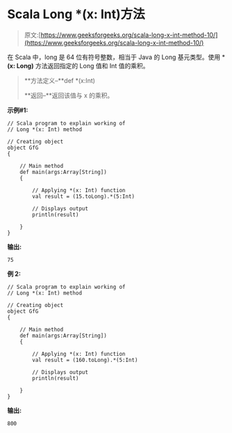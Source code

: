 # Scala Long *(x: Int)方法

> 原文:[https://www.geeksforgeeks.org/scala-long-x-int-method-10/](https://www.geeksforgeeks.org/scala-long-x-int-method-10/)

在 Scala 中，long 是 64 位有符号整数，相当于 Java 的 Long 基元类型。使用 ***(x: Long)** 方法返回指定的 Long 值和 Int 值的乘积。

> **方法定义–**def *(x:Int)
> 
> **返回–**返回该值与 x 的乘积。

**示例#1:**

```
// Scala program to explain working of
// Long *(x: Int) method

// Creating object
object GfG
{ 

    // Main method
    def main(args:Array[String])
    {

        // Applying *(x: Int) function
        val result = (15.toLong).*(5:Int)

        // Displays output
        println(result)

    }
} 
```

**输出:**

```
75
```

**例 2:**

```
// Scala program to explain working of
// Long *(x: Int) method

// Creating object
object GfG
{ 

    // Main method
    def main(args:Array[String])
    {

        // Applying *(x: Int) function
        val result = (160.toLong).*(5:Int)

        // Displays output
        println(result)

    }
} 
```

**输出:**

```
800
```